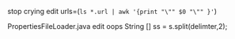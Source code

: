 stop crying edit
urls=(`ls *.url | awk '{print "\"" $0 "\"" }'`)

PropertiesFileLoader.java edit oops
String [] ss = s.split(delimter,2);

